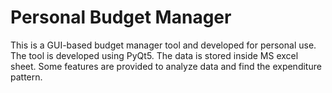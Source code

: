 # Personal Budget Manager
This is a GUI-based budget manager tool and developed for personal use.
The tool is developed using PyQt5. The data is stored inside MS excel sheet. 
Some features are provided to analyze data and find the expenditure pattern.  